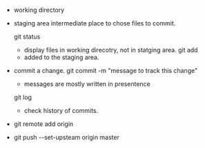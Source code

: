
 - working directory 
 - staging area 
    intermediate place to chose files to commit. 

    git status 
    - display files in working direcotry, not in statging area. 
    git add 
    - added to the staging area. 

- commit a change. 
    git commit -m "message to track this change" 

    - messages are mostly written in presentence

    git log 
    - check history of commits. 

- 
    git remote add origin 

- 
    git push --set-upsteam origin master 

    